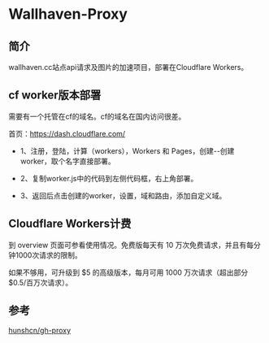 # Wallhaven-Proxy
## 简介
wallhaven.cc站点api请求及图片的加速项目，部署在Cloudflare Workers。

## cf worker版本部署
需要有一个托管在cf的域名。cf的域名在国内访问很差。

首页：https://dash.cloudflare.com/

- 1、注册，登陆，计算（workers），Workers 和 Pages，创建--创建worker，取个名字直接部署。

- 2、复制worker.js中的代码到左侧代码框，右上角部署。
- 3、返回后点击创建的worker，设置，域和路由，添加自定义域。

## Cloudflare Workers计费
到 overview 页面可参看使用情况。免费版每天有 10 万次免费请求，并且有每分钟1000次请求的限制。

如果不够用，可升级到 $5 的高级版本，每月可用 1000 万次请求（超出部分 $0.5/百万次请求）。

## 参考
[hunshcn/gh-proxy](https://github.com/hunshcn/gh-proxy)
